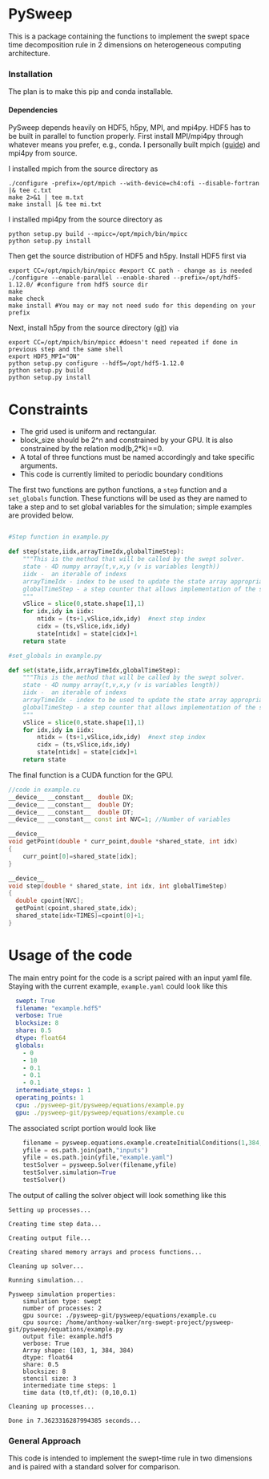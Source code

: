 # PySweep

This is a package containing the functions to implement the swept space time decomposition rule in 2 dimensions on
heterogeneous computing architecture.

### Installation

The plan is to make this pip and conda installable.

#### Dependencies

PySweep depends heavily on HDF5, h5py, MPI, and mpi4py. HDF5 has to be built in parallel to function properly. First install MPI/mpi4py through whatever means you prefer, e.g., conda. I personally built mpich ([guide](https://www.mpich.org/static/downloads/3.3.2/mpich-3.3.2-installguide.pdf)) and mpi4py from source.

I installed mpich from the source directory as
```shell
./configure -prefix=/opt/mpich --with-device=ch4:ofi --disable-fortran |& tee c.txt
make 2>&1 | tee m.txt
make install |& tee mi.txt
```

I installed mpi4py from the source directory as
```shell
python setup.py build --mpicc=/opt/mpich/bin/mpicc
python setup.py install
```

Then get the source distribution of HDF5 and h5py. Install HDF5 first via
```shell
export CC=/opt/mpich/bin/mpicc #export CC path - change as is needed
./configure --enable-parallel --enable-shared --prefix=/opt/hdf5-1.12.0/ #configure from hdf5 source dir
make
make check
make install #You may or may not need sudo for this depending on your prefix
```
Next, install h5py from the source directory ([git](https://github.com/h5py/h5py)) via
```shell
export CC=/opt/mpich/bin/mpicc #doesn't need repeated if done in previous step and the same shell
export HDF5_MPI="ON"
python setup.py configure --hdf5=/opt/hdf5-1.12.0
python setup.py build
python setup.py install
```


# Constraints
- The grid used is uniform and rectangular.
- block_size should be 2^n and constrained by your GPU. It is also constrained by the relation mod(b,2*k)==0.
- A total of three functions must be named accordingly and take specific arguments.
- This code is currently limited to periodic boundary conditions


The first two functions are python functions, a `step` function and a `set_globals` function. These functions will be used as they are named to take a step and to set global variables for the simulation; simple examples are provided below.

```python

#Step function in example.py

def step(state,iidx,arrayTimeIdx,globalTimeStep):
    """This is the method that will be called by the swept solver.
    state - 4D numpy array(t,v,x,y (v is variables length))
    iidx -  an iterable of indexs
    arrayTimeIdx - index to be used to update the state array appropriately
    globalTimeStep - a step counter that allows implementation of the scheme
    """
    vSlice = slice(0,state.shape[1],1)
    for idx,idy in iidx:
        ntidx = (ts+1,vSlice,idx,idy)  #next step index
        cidx = (ts,vSlice,idx,idy)
        state[ntidx] = state[cidx]+1
    return state

```

```python
#set_globals in example.py

def set(state,iidx,arrayTimeIdx,globalTimeStep):
    """This is the method that will be called by the swept solver.
    state - 4D numpy array(t,v,x,y (v is variables length))
    iidx -  an iterable of indexs
    arrayTimeIdx - index to be used to update the state array appropriately
    globalTimeStep - a step counter that allows implementation of the scheme
    """
    vSlice = slice(0,state.shape[1],1)
    for idx,idy in iidx:
        ntidx = (ts+1,vSlice,idx,idy)  #next step index
        cidx = (ts,vSlice,idx,idy)
        state[ntidx] = state[cidx]+1
    return state
```

The final function is a CUDA function for the GPU.
```cpp
//code in example.cu
__device__ __constant__  double DX;
__device__ __constant__  double DY;
__device__ __constant__  double DT;
__device__ __constant__ const int NVC=1; //Number of variables

__device__
void getPoint(double * curr_point,double *shared_state, int idx)
{
    curr_point[0]=shared_state[idx];
}

__device__
void step(double * shared_state, int idx, int globalTimeStep)
{
  double cpoint[NVC];
  getPoint(cpoint,shared_state,idx);
  shared_state[idx+TIMES]=cpoint[0]+1;
}

```

# Usage of the code

The main entry point for the code is a script paired with an input yaml file. Staying with the current example, `example.yaml` could look like this

```yaml
  swept: True
  filename: "example.hdf5"
  verbose: True
  blocksize: 8
  share: 0.5
  dtype: float64
  globals:
    - 0
    - 10
    - 0.1
    - 0.1
    - 0.1
  intermediate_steps: 1
  operating_points: 1
  cpu: ./pysweep-git/pysweep/equations/example.py
  gpu: ./pysweep-git/pysweep/equations/example.cu
```

The associated script portion would look like
```python
    filename = pysweep.equations.example.createInitialConditions(1,384,384)
    yfile = os.path.join(path,"inputs")
    yfile = os.path.join(yfile,"example.yaml")
    testSolver = pysweep.Solver(filename,yfile)
    testSolver.simulation=True
    testSolver()
```

The output of calling the solver object will look something like this

```shell
Setting up processes...

Creating time step data...

Creating output file...

Creating shared memory arrays and process functions...

Cleaning up solver...

Running simulation...

Pysweep simulation properties:
	simulation type: swept
	number of processes: 2
	gpu source: ./pysweep-git/pysweep/equations/example.cu
	cpu source: /home/anthony-walker/nrg-swept-project/pysweep-git/pysweep/equations/example.py
	output file: example.hdf5
	verbose: True
	Array shape: (103, 1, 384, 384)
	dtype: float64
	share: 0.5
	blocksize: 8
	stencil size: 3
	intermediate time steps: 1
	time data (t0,tf,dt): (0,10,0.1)

Cleaning up processes...

Done in 7.3623316287994385 seconds...
```

### General Approach

This code is intended to implement the swept-time rule in two dimensions and is paired with a standard solver for comparison. 